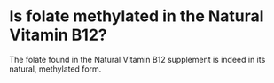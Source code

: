 # Is folate methylated in the Natural Vitamin B12?

The folate found in the Natural Vitamin B12 supplement is indeed in its natural, methylated form.